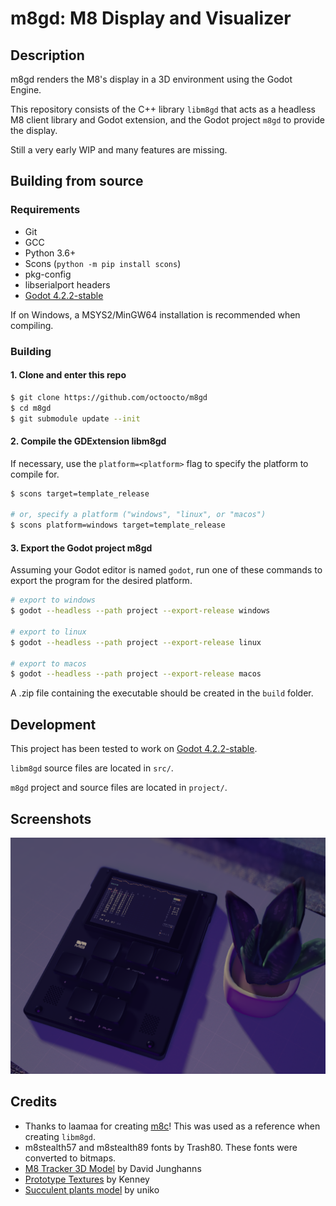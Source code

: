 
# m8gd: M8 Display and Visualizer

## Description

m8gd renders the M8's display in a 3D environment using the Godot Engine.

This repository consists of the C++ library `libm8gd` that acts as a headless M8 client library and Godot extension, and the Godot project `m8gd` to provide the display.

Still a very early WIP and many features are missing.

## Building from source

### Requirements

- Git
- GCC
- Python 3.6+
- Scons (`python -m pip install scons`)
- pkg-config
- libserialport headers
- [Godot 4.2.2-stable](https://godotengine.org/download/archive/4.2.2-stable/)

If on Windows, a MSYS2/MinGW64 installation is recommended when compiling.

### Building

#### 1. Clone and enter this repo
```bash
$ git clone https://github.com/octoocto/m8gd
$ cd m8gd
$ git submodule update --init
```

#### 2. Compile the GDExtension libm8gd
If necessary, use the `platform=<platform>` flag to specify the platform to compile for.
```sh
$ scons target=template_release

# or, specify a platform ("windows", "linux", or "macos")
$ scons platform=windows target=template_release
```

#### 3. Export the Godot project m8gd
Assuming your Godot editor is named `godot`, run one of these commands to export the program for the desired platform.

```sh
# export to windows
$ godot --headless --path project --export-release windows

# export to linux
$ godot --headless --path project --export-release linux

# export to macos
$ godot --headless --path project --export-release macos
```

A .zip file containing the executable should be created in the `build` folder.

## Development

This project has been tested to work on [Godot 4.2.2-stable](https://godotengine.org/download/archive/4.2.2-stable/).

`libm8gd` source files are located in `src/`.

`m8gd` project and source files are located in `project/`.

## Screenshots

![screenshot](screenshot.png)

## Credits

- Thanks to laamaa for creating [m8c](https://github.com/laamaa/m8c)! This was used as a reference when creating `libm8gd`.
- m8stealth57 and m8stealth89 fonts by Trash80. These fonts were converted to bitmaps.
- [M8 Tracker 3D Model](https://sketchfab.com/3d-models/dirtywave-m8-tracker-05ba530f902e4474b0e01ae2750eec3c) by David Junghanns
- [Prototype Textures](https://kenney-assets.itch.io/prototype-textures) by Kenney
- [Succulent plants model](https://sketchfab.com/3d-models/succulent-plants-ea9a2df2a598410f9f63ba9380795f92) by uniko
